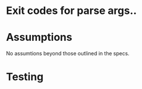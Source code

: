 # Exit codes for parse args..


# Assumptions

No assumtions beyond those outlined in the specs.


# Testing